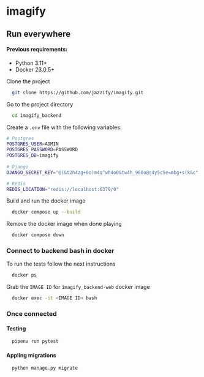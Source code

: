 
# imagify

## Run everywhere

#### Previous requirements:

-  Python 3.11+
-  Docker 23.0.5+

Clone the project

```bash
  git clone https://github.com/jazzify/imagify.git
```

Go to the project directory

```bash
  cd imagify_backend
```

Create a `.env` file with the following variables:

```bash
# Postgres
POSTGRES_USER=ADMIN
POSTGRES_PASSWORD=PASSWORD
POSTGRES_DB=imagify
 
# Django
DJANGO_SECRET_KEY="@(&t2h4zg+0o)m4q^wh4o0&tw4h_960u@s4y5c5e=mbg+s(k&c"

# Redis
REDIS_LOCATION="redis://localhost:6379/0"
```

Build and run the docker image

```bash
  docker compose up --build
```

Remove the docker image when done playing

```bash
  docker compose down
```

### Connect to backend bash in docker

To run the tests follow the next instructions

```bash
  docker ps
```

Grab the `IMAGE ID` for `imagify_backend-web` docker image

```bash
  docker exec -it <IMAGE ID> bash
```


### Once connected
#### Testing

```bash
  pipenv run pytest
```

#### Appling migrations

```bash
  python manage.py migrate
```